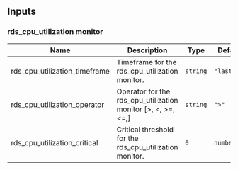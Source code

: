 ## Inputs

### rds_cpu_utilization monitor

| Name | Description | Type | Default | Required |
|------|-------------|------|---------|:--------:|
| rds_cpu_utilization_timeframe | Timeframe for the rds_cpu_utilization monitor. | `string`| `"last_5m"` | no |
| rds_cpu_utilization_operator | Operator for the rds_cpu_utilization monitor [>, <, >=, <=,] | `string`| `">"` | no |
| rds_cpu_utilization_critical | Critical threshold for the rds_cpu_utilization monitor. | `0` | `number`| no |
